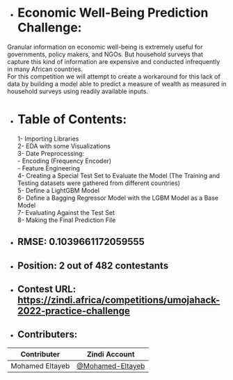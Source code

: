 * # Economic Well-Being Prediction Challenge: 
Granular information on economic well-being is extremely useful for governments, policy makers, and NGOs. But household surveys that capture this 
kind of information are expensive and conducted infrequently in many African countries. 
<br />For this competition we will attempt to create a workaround for this lack of data by building a model able to predict a measure of wealth as 
measured in household surveys using readily available inputs.
* # Table of Contents:
  1- Importing Libraries
<br />  2- EDA with some Visualizations
<br />  3- Date Preprocessing:
<br />   - Encoding (Frequency Encoder)
<br />   - Feature Engineering
<br /> 4- Creating a Special Test Set to Evaluate the Model (The Training and Testing datasets were gathered from different countries) 
<br /> 5- Define a LightGBM Model
<br /> 6- Define a Bagging Regressor Model with the LGBM Model as a Base Model
<br /> 7- Evaluating Against the Test Set
<br /> 8- Making the Final Prediction File

* ## RMSE: 0.1039661172059555
* ## Position: 2 out of 482 contestants
* ## Contest URL: https://zindi.africa/competitions/umojahack-2022-practice-challenge
* ## Contributers:
Contributer | Zindi Account
--- | ---
Mohamed Eltayeb | [@Mohamed-Eltayeb](https://zindi.africa/users/Mohamed-Eltayeb)

